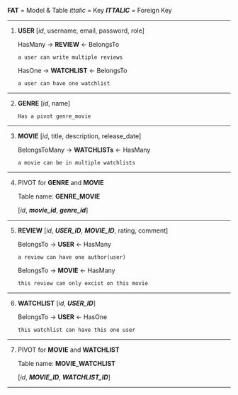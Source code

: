 **FAT** = Model & Table
_ittalic_ = Key
**_ITTALIC_** = Foreign Key

---

1. **USER**
   [*id*, username, email, password, role]

   HasMany -> **REVIEW** <- BelongsTo

   `a user can write multiple reviews`

   HasOne -> **WATCHLIST** <- BelongsTo

   `a user can have one watchlist`

---

2. **GENRE**
   [*id*, name]

   `Has a pivot genre_movie`
---

3. **MOVIE**
   [*id*, title, description, release_date]

   BelongsToMany -> **WATCHLISTs** <- HasMany

   `a movie can be in multiple watchlists`

---

4. PIVOT for **GENRE** and **MOVIE**

   Table name: **GENRE_MOVIE**

   [*id*, ***movie_id***, ***genre_id***]

---

5. **REVIEW**
   [*id*, ***USER_ID***, ***MOVIE_ID***, rating, comment]

   BelongsTo -> **USER** <- HasMany

   `a review can have one author(user)`

   BelongsTo -> **MOVIE** <- HasMany

   `this review can only excist on this movie`

---

6. **WATCHLIST**
   [*id*, ***USER_ID***]

   BelongsTo -> **USER** <- HasOne

   `this watchlist can have this one user`

---

7. PIVOT for **MOVIE** and **WATCHLIST**

   Table name: **MOVIE_WATCHLIST**

   [*id*, ***MOVIE_ID***, ***WATCHLIST_ID***]

---
